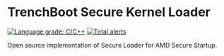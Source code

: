 TrenchBoot Secure Kernel Loader
===============================

[![Language grade: C/C++](https://img.shields.io/lgtm/grade/cpp/g/TrenchBoot/secure-kernel-loader.svg?logo=lgtm&logoWidth=18)](https://lgtm.com/projects/g/TrenchBoot/secure-kernel-loader/context:cpp)
[![Total alerts](https://img.shields.io/lgtm/alerts/g/TrenchBoot/secure-kernel-loader.svg?logo=lgtm&logoWidth=18)](https://lgtm.com/projects/g/TrenchBoot/secure-kernel-loader/alerts/)

Open source implementation of Secure Loader for AMD Secure Startup.
